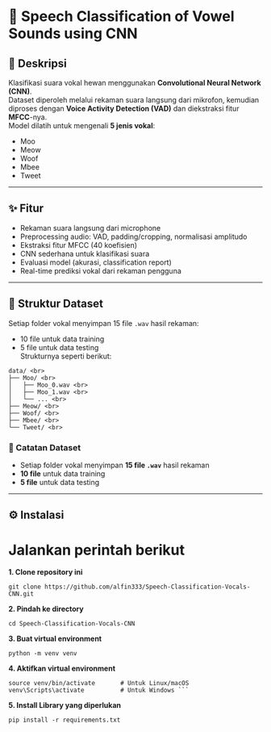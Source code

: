 # 🎤 Speech Classification of Vowel Sounds using CNN

## 📌 Deskripsi
Klasifikasi suara vokal hewan menggunakan **Convolutional Neural Network (CNN)**.  
Dataset diperoleh melalui rekaman suara langsung dari mikrofon, kemudian diproses dengan **Voice Activity Detection (VAD)** dan diekstraksi fitur **MFCC**-nya.  
Model dilatih untuk mengenali **5 jenis vokal**:
- Moo
- Meow
- Woof
- Mbee
- Tweet

---

## ✨ Fitur
- Rekaman suara langsung dari microphone
- Preprocessing audio: VAD, padding/cropping, normalisasi amplitudo
- Ekstraksi fitur MFCC (40 koefisien)
- CNN sederhana untuk klasifikasi suara
- Evaluasi model (akurasi, classification report)
- Real-time prediksi vokal dari rekaman pengguna

---
## 📁 Struktur Dataset

Setiap folder vokal menyimpan 15 file `.wav` hasil rekaman:  
- 10 file untuk data training  
- 5 file untuk data testing  
Strukturnya seperti berikut:
```
data/ <br>
├── Moo/ <br>
│   ├── Moo_0.wav <br>
│   ├── Moo_1.wav <br>
│   └── ... <br>
├── Meow/ <br>
├── Woof/ <br>
├── Mbee/ <br>
└── Tweet/ <br>
```
### 📌 Catatan Dataset
- Setiap folder vokal menyimpan **15 file `.wav`** hasil rekaman
- **10 file** untuk data training
- **5 file** untuk data testing

---

## ⚙️ Instalasi
# Jalankan perintah berikut <br>
**1. Clone repository ini**
```
git clone https://github.com/alfin333/Speech-Classification-Vocals-CNN.git
```
**2. Pindah ke directory**
```
cd Speech-Classification-Vocals-CNN
```
**3. Buat virtual environment**
```
python -m venv venv
```
**4. Aktifkan virtual environment**
```
source venv/bin/activate       # Untuk Linux/macOS
venv\Scripts\activate          # Untuk Windows ```
```
**5. Install Library yang diperlukan**
```
pip install -r requirements.txt 
```

